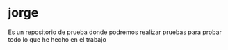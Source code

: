 # jorge
Es un repositorio de prueba donde podremos realizar pruebas para probar todo lo que he hecho en el trabajo
